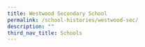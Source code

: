 ```yaml
---
title: Westwood Secondary School
permalink: /school-histories/westwood-sec/
description: ""
third_nav_title: Schools
---
```




